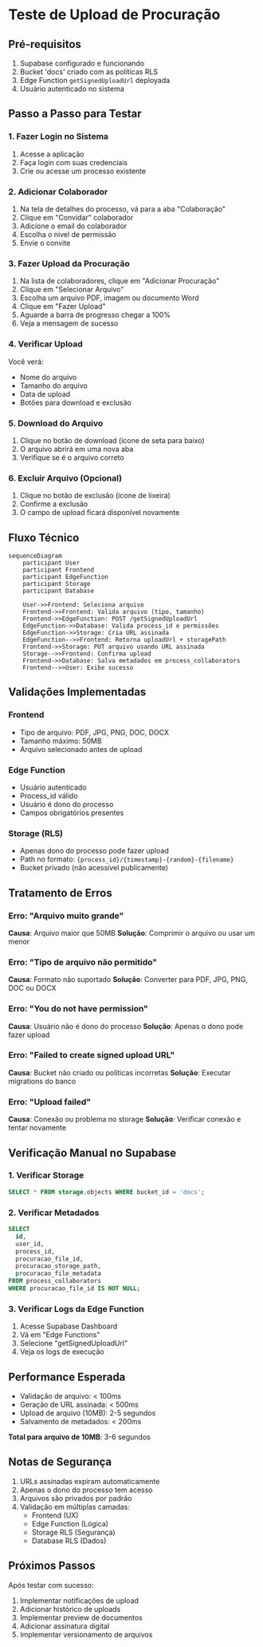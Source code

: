 # Teste de Upload de Procuração

## Pré-requisitos

1. Supabase configurado e funcionando
2. Bucket 'docs' criado com as políticas RLS
3. Edge Function `getSignedUploadUrl` deployada
4. Usuário autenticado no sistema

## Passo a Passo para Testar

### 1. Fazer Login no Sistema

1. Acesse a aplicação
2. Faça login com suas credenciais
3. Crie ou acesse um processo existente

### 2. Adicionar Colaborador

1. Na tela de detalhes do processo, vá para a aba "Colaboração"
2. Clique em "Convidar" colaborador
3. Adicione o email do colaborador
4. Escolha o nível de permissão
5. Envie o convite

### 3. Fazer Upload da Procuração

1. Na lista de colaboradores, clique em "Adicionar Procuração"
2. Clique em "Selecionar Arquivo"
3. Escolha um arquivo PDF, imagem ou documento Word
4. Clique em "Fazer Upload"
5. Aguarde a barra de progresso chegar a 100%
6. Veja a mensagem de sucesso

### 4. Verificar Upload

Você verá:
- Nome do arquivo
- Tamanho do arquivo
- Data de upload
- Botões para download e exclusão

### 5. Download do Arquivo

1. Clique no botão de download (ícone de seta para baixo)
2. O arquivo abrirá em uma nova aba
3. Verifique se é o arquivo correto

### 6. Excluir Arquivo (Opcional)

1. Clique no botão de exclusão (ícone de lixeira)
2. Confirme a exclusão
3. O campo de upload ficará disponível novamente

## Fluxo Técnico

```mermaid
sequenceDiagram
    participant User
    participant Frontend
    participant EdgeFunction
    participant Storage
    participant Database

    User->>Frontend: Seleciona arquivo
    Frontend->>Frontend: Valida arquivo (tipo, tamanho)
    Frontend->>EdgeFunction: POST /getSignedUploadUrl
    EdgeFunction->>Database: Valida process_id e permissões
    EdgeFunction->>Storage: Cria URL assinada
    EdgeFunction-->>Frontend: Retorna uploadUrl + storagePath
    Frontend->>Storage: PUT arquivo usando URL assinada
    Storage-->>Frontend: Confirma upload
    Frontend->>Database: Salva metadados em process_collaborators
    Frontend-->>User: Exibe sucesso
```

## Validações Implementadas

### Frontend
- Tipo de arquivo: PDF, JPG, PNG, DOC, DOCX
- Tamanho máximo: 50MB
- Arquivo selecionado antes de upload

### Edge Function
- Usuário autenticado
- Process_id válido
- Usuário é dono do processo
- Campos obrigatórios presentes

### Storage (RLS)
- Apenas dono do processo pode fazer upload
- Path no formato: `{process_id}/{timestamp}-{random}-{filename}`
- Bucket privado (não acessível publicamente)

## Tratamento de Erros

### Erro: "Arquivo muito grande"
**Causa**: Arquivo maior que 50MB
**Solução**: Comprimir o arquivo ou usar um menor

### Erro: "Tipo de arquivo não permitido"
**Causa**: Formato não suportado
**Solução**: Converter para PDF, JPG, PNG, DOC ou DOCX

### Erro: "You do not have permission"
**Causa**: Usuário não é dono do processo
**Solução**: Apenas o dono pode fazer upload

### Erro: "Failed to create signed upload URL"
**Causa**: Bucket não criado ou políticas incorretas
**Solução**: Executar migrations do banco

### Erro: "Upload failed"
**Causa**: Conexão ou problema no storage
**Solução**: Verificar conexão e tentar novamente

## Verificação Manual no Supabase

### 1. Verificar Storage
```sql
SELECT * FROM storage.objects WHERE bucket_id = 'docs';
```

### 2. Verificar Metadados
```sql
SELECT
  id,
  user_id,
  process_id,
  procuracao_file_id,
  procuracao_storage_path,
  procuracao_file_metadata
FROM process_collaborators
WHERE procuracao_file_id IS NOT NULL;
```

### 3. Verificar Logs da Edge Function
1. Acesse Supabase Dashboard
2. Vá em "Edge Functions"
3. Selecione "getSignedUploadUrl"
4. Veja os logs de execução

## Performance Esperada

- Validação de arquivo: < 100ms
- Geração de URL assinada: < 500ms
- Upload de arquivo (10MB): 2-5 segundos
- Salvamento de metadados: < 200ms

**Total para arquivo de 10MB**: 3-6 segundos

## Notas de Segurança

1. URLs assinadas expiram automaticamente
2. Apenas o dono do processo tem acesso
3. Arquivos são privados por padrão
4. Validação em múltiplas camadas:
   - Frontend (UX)
   - Edge Function (Lógica)
   - Storage RLS (Segurança)
   - Database RLS (Dados)

## Próximos Passos

Após testar com sucesso:
1. Implementar notificações de upload
2. Adicionar histórico de uploads
3. Implementar preview de documentos
4. Adicionar assinatura digital
5. Implementar versionamento de arquivos
